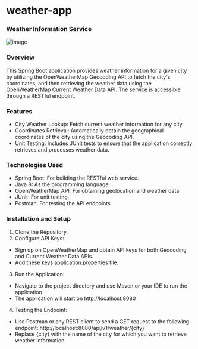 # weather-app

### Weather Information Service
![image](https://github.com/user-attachments/assets/dd0cc08a-b2ed-4922-a396-76ac8e3fc30b)

### Overview
This Spring Boot application provides weather information for a given city by utilizing the OpenWeatherMap Geocoding API to fetch the city's coordinates, and then retrieving the weather data using the OpenWeatherMap Current Weather Data API. The service is accessible through a RESTful endpoint.

### Features
* City Weather Lookup: Fetch current weather information for any city.
* Coordinates Retrieval: Automatically obtain the geographical coordinates of the city using the Geocoding API.
* Unit Testing: Includes JUnit tests to ensure that the application correctly retrieves and processes weather data.

### Technologies Used
* Spring Boot: For building the RESTful web service.
* Java 8: As the programming language.
* OpenWeatherMap API: For obtaining geolocation and weather data.
* JUnit: For unit testing.
* Postman: For testing the API endpoints.

### Installation and Setup

1. Clone the Repository.
2. Configure API Keys:
* Sign up on OpenWeatherMap and obtain API keys for both Geocoding and Current Weather Data APIs.
*  Add these keys application.properties file.
3. Run the Application:
* Navigate to the project directory and use Maven or your IDE to run the application.
* The application will start on http://localhost:8080
4. Testing the Endpoint:
* Use Postman or any REST client to send a GET request to the following endpoint: http://localhost:8080/api/v1/weather/{city}
* Replace {city} with the name of the city for which you want to retrieve weather information.
